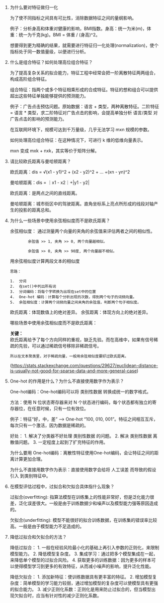 
1.  为什么要对特征做归一化

    为了使不同指标之间具有可比性，消除数据特征之间的量纲影响。
    
    例子：分析身高和体重对健康的影响，BMI指数。身高：统一为米(m)，体重：统一为千克(kg)。BMI = 体重 / (身高)^2。

    想要得到更为精确的结果，就需要进行特征归一化处理(normalization)，使个指标处于同一数值量级，以便进行分析。


2.  什么是组合特征？如何处理高位组合特征？
    
    为了提高复杂关系的拟合能力，特征工程中经常会把一阶离散特征两两组合，构成高阶组合特征。

    组合特征：指两个或多个特征相乘形成的合成特征。特征的想和组合可以提供超出这些特征单独能够提供的预测能力。

    例子：广告点击预估问题。原始数据：语言 + 类型，两种离散特征。二阶特征 = 语言 * 类型，求二阶特征对广告点击的影响，会提高单独分析 语言/类型 对广告点击的影响的预测能力。

    在互联网环境下，规模可达到千万量级，几乎无法学习 mxn 规模的参数。

    如何处理高位组合特征：在这种情况下，可进行 k 维的低维向量表示。

    mxn 变成 mxk + nxk，其实等价于矩阵分解。


3.  请比较欧氏距离与曼哈顿距离？

    欧氏距离：dis = √(x1 - y1)^2 + (x2 - y2)^2 + ... +(xn - yn)^2

    曼哈顿距离：dis = ｜x1 - x2｜+|y1 - y2|

    欧氏距离：是两点之间的直线距离。

    曼哈顿距离：城市街区中的驾驶距离。直角坐标系上亮点所形成的线段对轴产生的投影的距离总和。


4.  为什么一些场景中使用余弦相似度而不是欧氏距离？

    余弦相似度：  通过测量两个向量的夹角的余弦值来评估两者之间的相似性。
                
                余弦值 >> 1, 夹角 >> 0, 两个向量越相似。

                余弦值 >> 0, 夹角 >> 90度, 两个向量越不相似。
    
    用余弦相似度计算两段文本的相似度
    
        思路：

        1.  分词
        2.  在set()中列出所有词
        3.  分词编码：将每个字转换为出现在set中的位置
        4.  One-hot 编码：计算每个分析出现的次数，得到两个句子的词频向量。
        5.  余弦相似度：计算两个词频向量之间夹角的余弦值，判断两个句子相似度。

    欧氏距离：体现数值上的绝对差异。
    余弦距离：体现方向上的绝对差异。

    哪些场景中使用余弦相似度而不是欧氏距离：

    **关键：**   
        欧氏距离给予了每个方向同样的重视，缺乏先验。而在高维中，如果有信号稀疏的先验，可以通过稀疏信号移除非稀疏信号。
                
        所以在文本聚类里，对于稀疏向量，一般用余弦相似度要好过欧氏距离。

    (https://stats.stackexchange.com/questions/29627/euclidean-distance-is-usually-not-good-for-sparse-data-and-more-general-case)

    
5.  One-hot 的作用是什么？为什么不直接使用数字作为表示？

    One-hot编码：One-hot编码可以将 类别性数据 转换成统一的数字格式。
    
    方法：使用 N 位状态寄存器来对 N 个状态进行编码，每个状态都有独立的寄存器位，在任意时候，只有一位有效位。

    例子：特征“好，中，差” --> One-hot “100, 010, 001”。特征之间相互互斥，每次只有一个激活，因为数据是稀疏的。

    好处：
        1.  解决了分类器不好处理 类别性数据 的问题。
        2.  解决 类别性数据 离散值问题。
        3.  一定程度上起到了扩充特征的作用。

    为什么要用 One-hot编码：离散性特征使用One-hot编码，会让特征之间的距离计算更加合理。

    为什么不直接用数字作为表示：直接使用数字会给将 人工误差 而导致的假设引入 到类别特征中。

6.  在模型评估过程中，过拟合和欠拟合具体指什么现象？

    过拟合(overfitting): 指算法模型在训练集上的性能非常好，但是泛化能力很差，泛化误差很大。一般是由于训练数据少和噪声以及模型能力强等原因造成的。

    欠拟合(underfitting): 模型不能很好的拟合训练数据，在训练集的错误率比较高。一般是由于模型能力不足造成的。


7.  降低过拟合和欠拟合的方法？

    降低过拟合：
        1.  一般在经验风险最小化的基础上再引入参数的正则化，来限制模型能力。
        2.  降低模型复杂度。
        3.  集成学习：通过把多个模型集成在一起，来降低单个模型的过拟合风险。
        4.  获取更多的训练数据：因为更多的样本可以使得模型学习到更多的有效特征，从而减小噪声的影响，提升泛化性能。

    降低欠拟合：
        1.  添加新特征：使训练数据具有更丰富的特征。
        2.  增加模型复杂度：简单模型的学习能力较弱，通过增加模型的复杂度可以使模型具有更强的拟合能力。
        3.  减少正则化系数：正则化是用来防止过拟合的，但当模型出现欠拟合时，应当有针对性的减少正则化系数。